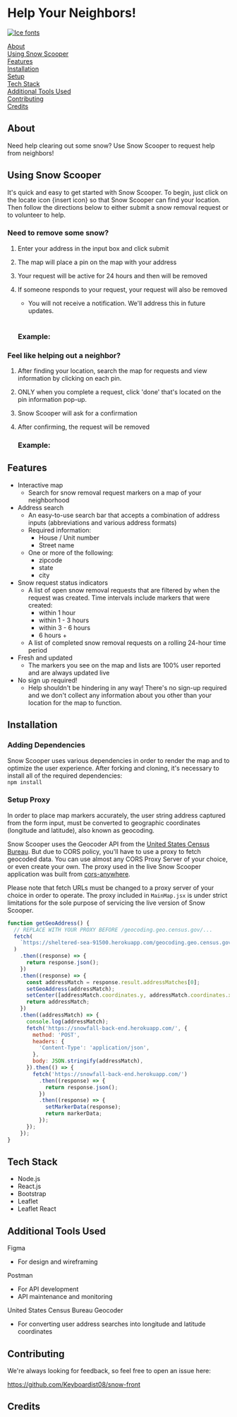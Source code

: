 # Help Your Neighbors!

[![Ice fonts](https://see.fontimg.com/api/renderfont4/6YvAv/eyJyIjoiZnMiLCJoIjoxNDksInciOjE2MDAsImZzIjo5MywiZmdjIjoiIzFBQ0VGNyIsImJnYyI6IiNGRkZGRkYiLCJ0IjoxfQ/U05PVyBTQ09PUEVS/frozbite.png)](https://www.fontspace.com/category/ice)

[About](#about)
<br>
[Using Snow Scooper](#using-snow-scooper)
<br>
[Features](#features)
<br>
[Installation](#installation)
<br>
[Setup](#setup)
<br>
[Tech Stack](#tech-stack)
<br>
[Additional Tools Used](#additional-tools-used)
<br>
[Contributing](#contributing)
<br>
[Credits](#credits)

## About

Need help clearing out some snow? Use Snow Scooper to request help from neighbors!

## Using Snow Scooper

It's quick and easy to get started with Snow Scooper. To begin, just click on the locate icon {insert icon} so that Snow Scooper can find your location. Then follow the directions below to either submit a snow removal request or to volunteer to help.

### Need to remove some snow?

1. Enter your address in the input box and click submit
2. The map will place a pin on the map with your address
3. Your request will be active for 24 hours and then will be removed
4. If someone responds to your request, your request will also be removed

   - You will not receive a notification. We'll address this in future updates.
     <br>
     <br>

   ### Example:

### Feel like helping out a neighbor?

1. After finding your location, search the map for requests and view information by clicking on each pin.
2. ONLY when you complete a request, click 'done' that's located on the pin information pop-up.
3. Snow Scooper will ask for a confirmation
4. After confirming, the request will be removed

   ### Example:

## Features

- Interactive map
  - Search for snow removal request markers on a map of your neighborhood
- Address search
  - An easy-to-use search bar that accepts a combination of address inputs (abbreviations and various address formats)
  - Required information:
    - House / Unit number
    - Street name
  - One or more of the following:
    - zipcode
    - state
    - city
- Snow request status indicators
  - A list of open snow removal requests that are filtered by when the request was created. Time intervals include markers that were created:
    - within 1 hour
    - within 1 - 3 hours
    - within 3 - 6 hours
    - 6 hours +
  - A list of completed snow removal requests on a rolling 24-hour time period
- Fresh and updated
  - The markers you see on the map and lists are 100% user reported and are always updated live
- No sign up required!
  - Help shouldn't be hindering in any way! There's no sign-up required and we don't collect any information about you other than your location for the map to function.

## Installation

### Adding Dependencies

Snow Scooper uses various dependencies in order to render the map and to optimize the user experience. After forking and cloning, it's necessary to install all of the required dependencies:
<br>
`npm install`

### Setup Proxy

In order to place map markers accurately, the user string address captured from the form input, must be converted to geographic coordinates (longitude and latitude), also known as geocoding.

Snow Scooper uses the Geocoder API from the [United States Census Bureau]('https://www.census.gov/programs-surveys/geography/technical-documentation/complete-technical-documentation/census-geocoder.html'). But due to CORS policy, you'll have to use a proxy to fetch geocoded data. You can use almost any CORS Proxy Server of your choice, or even create your own. The proxy used in the live Snow Scooper application was built from [cors-anywhere]('https://github.com/Rob--W/cors-anywhere').

Please note that fetch URLs must be changed to a proxy server of your choice in order to operate. The proxy included in `MainMap.jsx` is under strict limitations for the sole purpose of servicing the live version of Snow Scooper.

```javascript
function getGeoAddress() {
  // REPLACE WITH YOUR PROXY BEFORE /geocoding.geo.census.gov/...
  fetch(
    `https://sheltered-sea-91500.herokuapp.com/geocoding.geo.census.gov/geocoder/locations/onelineaddress?address=${inputAddress}&benchmark=2020&format=json`
  )
    .then((response) => {
      return response.json();
    })
    .then((response) => {
      const addressMatch = response.result.addressMatches[0];
      setGeoAddress(addressMatch);
      setCenter([addressMatch.coordinates.y, addressMatch.coordinates.x]);
      return addressMatch;
    })
    .then((addressMatch) => {
      console.log(addressMatch);
      fetch('https://snowfall-back-end.herokuapp.com/', {
        method: 'POST',
        headers: {
          'Content-Type': 'application/json',
        },
        body: JSON.stringify(addressMatch),
      }).then(() => {
        fetch('https://snowfall-back-end.herokuapp.com/')
          .then((response) => {
            return response.json();
          })
          .then((response) => {
            setMarkerData(response);
            return markerData;
          });
      });
    });
}
```

## Tech Stack

- Node.js
- React.js
- Bootstrap
- Leaflet
- Leaflet React

## Additional Tools Used

Figma

- For design and wireframing

Postman

- For API development
- API maintenance and monitoring

United States Census Bureau Geocoder

- For converting user address searches into longitude and latitude coordinates

## Contributing

We're always looking for feedback, so feel free to open an issue here:

https://github.com/Keyboardist08/snow-front

## Credits
